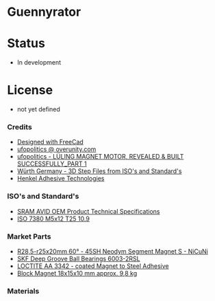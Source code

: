# Guennyrator

# Status
* In development

# License
* not yet defined

### Credits
* [Designed with FreeCad](https://www.freecadweb.org)
* [ufopolitics @ overunity.com](https://overunity.com/lueling-magnet-motor/)
* [ufopolitics - LÜLING MAGNET MOTOR, REVEALED & BUILT SUCCESSFULLY_PART 1](https://www.youtube.com/watch?v=ytCVQ-OZZmM)
* [Würth Germany - 3D Step Files from ISO's and Standard's](https://eshop.wuerth.de/Product-categories/Fasteners/140135.cyid/1401.cgid/en/US/EUR)
* [Henkel Adhesive Technologies](https://www.henkel-adhesives.com/de/en.html)

### ISO's and Standard's
* [SRAM AVID OEM Product Technical Specifications](https://web.archive.org/web/20201112033620/http://www.dirtfreak.co.jp/cycle/sram/service/avid/avid_technical_specifications_my13_updates.pdf)
* [ISO 7380 M5x12 T25 10.9](https://www.wegertseder.com/ISO-7380-FLANSCH-Kopfschrauben-mit-TORX-angepresste-Scheibe-Flanschkopf-STAHL-10-9-verzinkt-Diameter-5)

### Market Parts
* [R28,5-r25x20mm 60° - 45SH Neodym Segment Magnet S - NiCuNi](https://www.neomagnete.de/de/r28-5-r25x20mm-600-45sh-neodym-segment-magnet-s-nicuni?c=9)
* [SKF Deep Groove Ball Bearings 6003-2RSL](https://www.skf.com/us/products/rolling-bearings/ball-bearings/deep-groove-ball-bearings/productid-6003-2RSL)
* [LOCTITE AA 3342 - coated Magnet to Steel Adhesive](https://www.henkel-adhesives.com/de/en/product/structural-adhesives/loctite_aa_3342.html)
* [Block Magnet 18x15x10 mm approx. 9,8 kg](https://www.supermagnete.de/eng/block-magnets-neodymium/block-magnet-18mm-15mm-10mm_Q-18-15-10-Z)

### Materials